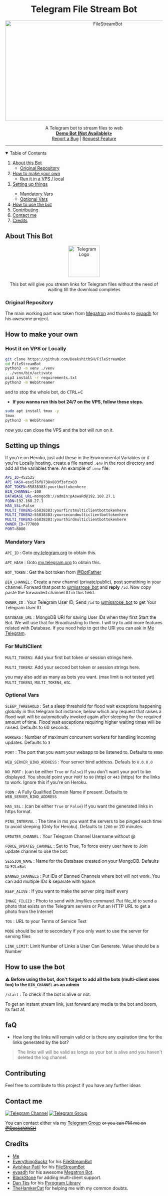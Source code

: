 <h1 align="center">Telegram File Stream Bot</h3>
<p align="center">
  <a href="https://github.com/DeekshithSH/FileStreamBot">
    <img src="https://socialify.git.ci/DeekshithSH/FileStreamBot/image?description=1&font=Source%20Code%20Pro&forks=1&issues=1&pattern=Charlie%20Brown&pulls=1&stargazers=1&theme=Dark" alt="FileStreamBot" width="640" height="320" />
  </a>
  <p align="center">
    A Telegram bot to stream files to web<br/>
    <a href="https://telegram.dog/DirectLinkGenerator_Bot"><strong>Demo Bot (Not Available)»</strong></a>
    <br />
    <a href="https://github.com/DeekshithSH/FileStreamBot/issues">Report a Bug</a>
    |
    <a href="https://github.com/DeekshithSH/FileStreamBot/issues">Request Feature</a>
  </p>
</p>

<hr>

<details open="open">
  <summary>Table of Contents</summary>
  <ol>
    <li>
      <a href="#about-this-bot">About this Bot</a>
      <ul>
        <li><a href="#original-repository">Original Repository</a></li>
      </ul>
    </li>
    <li>
      <a href="#how-to-make-your-own">How to make your own</a>
      <ul>
        <li><a href="#host-it-on-vps-or-locally">Run it in a VPS / local</a></li>
      </ul>
    </li>
    <li><a href="#setting-up-things">Setting up things</a></li>
    <ul>
      <li><a href="#mandatory-vars">Mandatory Vars</a></li>
      <li><a href="#optional-vars">Optional Vars</a></li>
    </ul>
    <li><a href="#how-to-use-the-bot">How to use the bot</a></li>
    <li><a href="#contributing">Contributing</a></li>
    <li><a href="#contact-me">Contact me</a></li>
    <li><a href="#credits">Credits</a></li>
  </ol>
</details>

## About This Bot

<p align="center">
    <a herf="https://github.com/DeekshithSH/FileStreamBot">
        <img src="https://telegra.ph/file/a8bb3f6b334ad1200ddb4.png" height="100" width="100" alt="Telegram Logo">
    </a>
</p>
<p align='center'>
    This bot will give you stream links for Telegram files without the need of waiting till the download completes
</p>

### Original Repository

The main working part was taken from [Megatron](https://github.com/eyaadh/megadlbot_oss) and thanks to [eyaadh](https://github.com/eyaadh) for his awesome project.

## How to make your own

<!-- Host the bot on VPS or Locally -->

### Host it on VPS or Locally

```sh
git clone https://github.com/DeekshithSH/FileStreamBot
cd FileStreamBot
python3 -m venv ./venv
. ./venv/bin/activate
pip3 install -r requirements.txt
python3 -m WebStreamer
```

and to stop the whole bot,
 do <kbd>CTRL</kbd>+<kbd>C</kbd>

- **If you wanna run this bot 24/7 on the VPS, follow these steps.**
```sh
sudo apt install tmux -y
tmux
python3 -m WebStreamer
```

now you can close the VPS and the bot will run on it.

## Setting up things

If you're on Heroku, just add these in the Environmental Variables
or if you're Locally hosting, create a file named `.env` in the root directory and add all the variables there.
An example of `.env` file:

```sh
API_ID=452525
API_HASH=esx576f8738x883f3sfzx83
BOT_TOKEN=55838383:yourtbottokenhere
BIN_CHANNEL=-100
DATABASE_URL=mongodb://admin:pAswaRd@192.168.27.1
FQDN=192.168.27.1
HAS_SSL=False
MULTI_TOKEN1=55838383:yourfirstmulticlientbottokenhere
MULTI_TOKEN2=55838383:yoursecondmulticlientbottokenhere
MULTI_TOKEN3=55838383:yourthirdmulticlientbottokenhere
OWNER_ID=777000
PORT=8080
```

### Mandatory Vars

`API_ID` : Goto [my.telegram.org](https://my.telegram.org) to obtain this.

`API_HASH` : Goto [my.telegram.org](https://my.telegram.org) to obtain this.

`BOT_TOKEN` : Get the bot token from [@BotFather](https://telegram.dog/BotFather)

`BIN_CHANNEL` : Create a new channel (private/public), post something in your channel. Forward that post to [@missrose_bot](https://telegram.dog/MissRose_bot) and **reply** `/id`. Now copy paste the forwarded channel ID in this field. 

`OWNER_ID` : Your Telegram User ID, Send `/id` to [@missrose_bot](https://telegram.dog/MissRose_bot) to get Your Telegram User ID

`DATABASE_URL` : MongoDB URI for saving User IDs when they first Start the Bot. We will use that for Broadcasting to them. I will try to add more features related with Database. If you need help to get the URI you can ask in [Me Telegram](https://t.me/Avishkarpatil).

### For MultiClient

`MULTI_TOKEN1`: Add your first bot token or session strings here.

`MULTI_TOKEN2`: Add your second bot token or session strings here.

you may also add as many as bots you want. (max limit is not tested yet)
`MULTI_TOKEN3`, `MULTI_TOKEN4`, etc.



### Optional Vars

`SLEEP_THRESHOLD` : Set a sleep threshold for flood wait exceptions happening globally in this telegram bot instance, below which any request that raises a flood wait will be automatically invoked again after sleeping for the required amount of time. Flood wait exceptions requiring higher waiting times will be raised. Defaults to 60 seconds.

`WORKERS` : Number of maximum concurrent workers for handling incoming updates. Defaults to `3`

`PORT` : The port that you want your webapp to be listened to. Defaults to `8080`

`WEB_SERVER_BIND_ADDRESS` : Your server bind address. Defauls to `0.0.0.0`

`NO_PORT` : (can be either `True` or `False`) If you don't want your port to be displayed. You should point your `PORT` to `80` (http) or `443` (https) for the links to work. Ignore this if you're on Heroku.

`FQDN` :  A Fully Qualified Domain Name if present. Defaults to `WEB_SERVER_BIND_ADDRESS`

`HAS_SSL` : (can be either `True` or `False`) If you want the generated links in https format.

`PING_INTERVAL` : The time in ms you want the servers to be pinged each time to avoid sleeping (Only for Heroku). Defaults to `1200` or 20 minutes.

`UPDATES_CHANNEL` : Your Telegram Channel Username without @

`FORCE_UPDATES_CHANNEL` : Set to True, To force every user have to Join update channel to use the bot.

`SESSION_NAME` : Name for the Database created on your MongoDB. Defaults to `F2LxBot`

`BANNED_CHANNELS` : Put IDs of Banned Channels where bot will not work. You can add multiple IDs & separate with <kbd>Space</kbd>.

`KEEP_ALIVE` : If you want to make the server ping itself every

`IMAGE_FILEID` : Photo to send with /myfiles command. Put file_id to send a photo that exists on the Telegram servers or Put an HTTP URL to get a photo from the Internet

`TOS` : URL to your Terms of Service Text

`MODE` should be set to secondary if you only want to use the server for serving files

`LINK_LIMIT`: Limit Number of Links a User Can Generate. Value should be a Number

## How to use the bot

:warning: **Before using the  bot, don't forget to add all the bots (multi-client ones too) to the `BIN_CHANNEL` as an admin**
 
`/start` : To check if the bot is alive or not.

To get an instant stream link, just forward any media to the bot and boom, its fast af.

## faQ

- How long the links will remain valid or is there any expiration time for the links generated by the bot?
> The links will will be valid as longs as your bot is alive and you haven't deleted the log channel.

## Contributing

Feel free to contribute to this project if you have any further ideas

## Contact me

[![Telegram Channel](https://img.shields.io/static/v1?label=Join&message=Telegram%20Channel&color=blueviolet&style=for-the-badge&logo=telegram&logoColor=violet)](https://xn--r1a.click/AWeirdText)
[![Telegram Group](https://img.shields.io/static/v1?label=Join&message=Telegram%20Group&color=blueviolet&style=for-the-badge&logo=telegram&logoColor=violet)](https://xn--r1a.click/AWeirdString)

You can contact either via my [Telegram Group](https://xn--r1a.click/AWeirdString) ~~or you can PM me on [@DeekshithSH](https://xn--r1a.click/DeekshithSH)~~


## Credits

- [Me](https://xn--r1a.click/DeekshithSH)
- [EverythingSuckz](https://github.com/EverythingSuckz) for his [FileStreamBot](https://github.com/EverythingSuckz/FileStreamBot)
- [Avishkar Patil](https://github.com/avipatilpro) for his [FileStreamBot](https://github.com/avipatilpro/FileStreamBot)
- [eyaadh](https://github.com/eyaadh) for his awesome [Megatron Bot](https://github.com/eyaadh/megadlbot_oss).
- [BlackStone](https://github.com/eyMarv) for adding multi-client support.
- [Dan Tès](https://telegram.dog/haskell) for his [Pyrogram Library](https://github.com/pyrogram/pyrogram)
- [TheHamkerCat](https://github.com/TheHamkerCat) for helping me with my common doubts.
